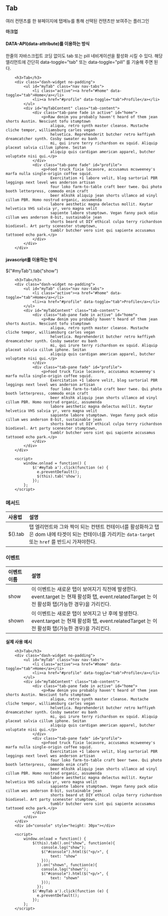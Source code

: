 <!--
layout: 'post'
section: 'Cornerstone Framework'
title: 'Tab'
outline: '여러 컨텐츠를 한 뷰페이지에 탭메뉴를 통해 선택된 컨텐츠만 보여주는 플러그인. data-attribute를 이용하는 방식. 한줄의 자바스크립트 코딩 없이도 tab 또는 pill 네비게이션을 활성화 시킬 수 있다. 해당 엘리먼트에 간단히 data-toggle="tab" 또는 data-toggle="pill" 를 기술해 주면 된다…'
date: '2012-11-16'
tagstr: 'widget'
order: '[4, 3, 8]'
thumbnail: '4.3.08.tab.png'
-->

## Tab
여러 컨텐츠를 한 뷰페이지에 탭메뉴를 통해 선택된 컨텐츠만 보여주는 플러그인

__마크업__

#### DATA-API(data-attribute)를 이용하는 방식

한줄의 자바스크립트 코딩 없이도 tab 또는 pill 네비게이션을 활성화 시킬 수 있다. 해당 엘리먼트에 간단히 data-toggle="tab" 또는 data-toggle="pill" 를 기술해 주면 된다.

``` cm
    <h3>Tab</h3>
    <div class="dash-widget no-padding">
        <ul id="myTab" class="nav nav-tabs">
            <li class="active"><a href="#home" data-toggle="tab">Home</a></li>
            <li><a href="#profile" data-toggle="tab">Profile</a></li>
        </ul>
        <div id="myTabContent" class="tab-content">
            <div class="tab-pane fade in active" id="home">
                <p>Raw denim you probably haven't heard of them jean shorts Austin. Nesciunt tofu stumptown
                    aliqua, retro synth master cleanse. Mustache cliche tempor, williamsburg carles vegan
                    helvetica. Reprehenderit butcher retro keffiyeh dreamcatcher synth. Cosby sweater eu banh
                    mi, qui irure terry richardson ex squid. Aliquip placeat salvia cillum iphone. Seitan
                    aliquip quis cardigan american apparel, butcher voluptate nisi qui.</p>
            </div>
            <div class="tab-pane fade" id="profile">
                <p>Food truck fixie locavore, accusamus mcsweeney's marfa nulla single-origin coffee squid.
                    Exercitation +1 labore velit, blog sartorial PBR leggings next level wes anderson artisan
                    four loko farm-to-table craft beer twee. Qui photo booth letterpress, commodo enim craft
                    beer mlkshk aliquip jean shorts ullamco ad vinyl cillum PBR. Homo nostrud organic, assumenda
                    labore aesthetic magna delectus mollit. Keytar helvetica VHS salvia yr, vero magna velit
                    sapiente labore stumptown. Vegan fanny pack odio cillum wes anderson 8-bit, sustainable jean
                    shorts beard ut DIY ethical culpa terry richardson biodiesel. Art party scenester stumptown,
                    tumblr butcher vero sint qui sapiente accusamus tattooed echo park.</p>
            </div>
        </div>
    </div>
```

#### javascript를 이용하는 방식

$("#myTab").tab("show")

``` cm
    <h3>Tab</h3>
    <div class="dash-widget no-padding">
        <ul id="myTab" class="nav nav-tabs">
            <li class="active"><a href="#home" data-toggle="tab">Home</a></li>
            <li><a href="#profile" data-toggle="tab">Profile</a></li>
        </ul>
        <div id="myTabContent" class="tab-content">
            <div class="tab-pane fade in active" id="home">
                <p>Raw denim you probably haven't heard of them jean shorts Austin. Nesciunt tofu stumptown
                    aliqua, retro synth master cleanse. Mustache cliche tempor, williamsburg carles vegan
                    helvetica. Reprehenderit butcher retro keffiyeh dreamcatcher synth. Cosby sweater eu banh
                    mi, qui irure terry richardson ex squid. Aliquip placeat salvia cillum iphone. Seitan
                    aliquip quis cardigan american apparel, butcher voluptate nisi qui.</p>
            </div>
            <div class="tab-pane fade" id="profile">
                <p>Food truck fixie locavore, accusamus mcsweeney's marfa nulla single-origin coffee squid.
                    Exercitation +1 labore velit, blog sartorial PBR leggings next level wes anderson artisan
                    four loko farm-to-table craft beer twee. Qui photo booth letterpress, commodo enim craft
                    beer mlkshk aliquip jean shorts ullamco ad vinyl cillum PBR. Homo nostrud organic, assumenda
                    labore aesthetic magna delectus mollit. Keytar helvetica VHS salvia yr, vero magna velit
                    sapiente labore stumptown. Vegan fanny pack odio cillum wes anderson 8-bit, sustainable jean
                    shorts beard ut DIY ethical culpa terry richardson biodiesel. Art party scenester stumptown,
                    tumblr butcher vero sint qui sapiente accusamus tattooed echo park.</p>
            </div>
        </div>
    </div>

	<script>
	    window.onload = function() {
            $('#myTab a').click(function (e) {
              e.preventDefault();
              $(this).tab('show');
            });
        };
	</script>
```

### 메서드

사용법 | 설명
:-- | :--
$().tab | 탭 엘리먼트와 그와 짝이 되는 컨텐트 컨테이너를 활성화하고 탭은 dom 내에 타겟이 되는 컨테이너를 가리키는 `data-target` 또는 `href` 를 반드시 가져야한다.


### 이벤트

이벤트 이름 | 설명
:-- | :--
show | 이 이벤트는 새로운 탭이 보여지기 직전에 발생한다. event.target 는 현재 활성화 탭, event.relatedTarget 는 이전 활성화 탭(가능한 경우)을 가리킨다.
shown | 이 이벤트는 새로운 탭이 보여지고 난 후에 발생한다. event.target 는 현재 활성화 탭, event.relatedTarget 는 이전 활성화 탭(가능한 경우)을 가리킨다.

__실제 사용 예시__

``` cm
    <h3>Tab</h3>
    <div class="dash-widget no-padding">
        <ul id="myTab" class="nav nav-tabs">
            <li class="active"><a href="#home" data-toggle="tab">Home</a></li>
            <li><a href="#profile" data-toggle="tab">Profile</a></li>
        </ul>
        <div id="myTabContent" class="tab-content">
            <div class="tab-pane fade in active" id="home">
                <p>Raw denim you probably haven't heard of them jean shorts Austin. Nesciunt tofu stumptown
                    aliqua, retro synth master cleanse. Mustache cliche tempor, williamsburg carles vegan
                    helvetica. Reprehenderit butcher retro keffiyeh dreamcatcher synth. Cosby sweater eu banh
                    mi, qui irure terry richardson ex squid. Aliquip placeat salvia cillum iphone. Seitan
                    aliquip quis cardigan american apparel, butcher voluptate nisi qui.</p>
            </div>
            <div class="tab-pane fade" id="profile">
                <p>Food truck fixie locavore, accusamus mcsweeney's marfa nulla single-origin coffee squid.
                    Exercitation +1 labore velit, blog sartorial PBR leggings next level wes anderson artisan
                    four loko farm-to-table craft beer twee. Qui photo booth letterpress, commodo enim craft
                    beer mlkshk aliquip jean shorts ullamco ad vinyl cillum PBR. Homo nostrud organic, assumenda
                    labore aesthetic magna delectus mollit. Keytar helvetica VHS salvia yr, vero magna velit
                    sapiente labore stumptown. Vegan fanny pack odio cillum wes anderson 8-bit, sustainable jean
                    shorts beard ut DIY ethical culpa terry richardson biodiesel. Art party scenester stumptown,
                    tumblr butcher vero sint qui sapiente accusamus tattooed echo park.</p>
            </div>
        </div>
    </div>
    <div id="console" style="height: 30px"></div>

	<script>
	    window.onload = function() {
            $(this).tab().on("show", function(e){
                console.log("show");
                $("#console").html($("<p/>", {
                    text: "show"
                }));
              }).on("shown", function(e){
                console.log("shown");
                $("#console").html($("<p/>", {
                    text: "shown"
                }));
              });
            $('#myTab a').click(function (e) {
              e.preventDefault();
            });
        };
	</script>
```

<script type="text/javascript">
var $table = $("table");
$table.addClass("table table-bordered");
$table.find("thead tr > th:first-child").addClass("fixed_table");
$table.find("tbody tr > td:first-child").addClass("fixed_table");
</script>